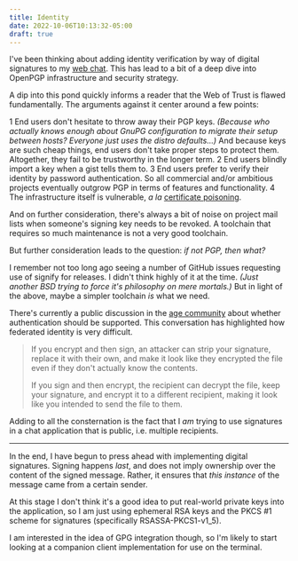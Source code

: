 ```yaml
---
title: Identity
date: 2022-10-06T10:13:32-05:00
draft: true
---
```


I've been thinking about adding identity verification by way of digital
signatures to my [web chat](https://www.dominic-ricottone.com/chat/).
This has lead to a bit of a deep dive into OpenPGP infrastructure and security
strategy.

A dip into this pond quickly informs a reader that the Web of Trust is flawed
fundamentally. The arguments against it center around a few points:

 1 End users don't hesitate to throw away their PGP keys.
   *(Because who actually knows enough about GnuPG configuration to migrate
   their setup between hosts? Everyone just uses the distro defaults...)*
   And because keys are such cheap things,
   end users don't take proper steps to protect them.
   Altogether, they fail to be trustworthy in the longer term.
 2 End users blindly import a key when a gist tells them to.
 3 End users prefer to verify their identity by password authentication.
   So all commercial and/or ambitious projects eventually outgrow PGP in terms
   of features and functionality.
 4 The infrastructure itself is vulnerable, *a la*
   [certificate poisoning](https://access.redhat.com/articles/4264021).

And on further consideration, there's always a bit of noise on project mail
lists when someone's signing key needs to be revoked.
A toolchain that requires so much maintenance is not a very good toolchain.

But further consideration leads to the question: *if not PGP, then what?*

I remember not too long ago seeing a number of GitHub issues requesting use
of signify for releases.
I didn't think highly of it at the time.
*(Just another BSD trying to force it's philosophy on mere mortals.)*
But in light of the above, maybe a simpler toolchain *is* what we need.

There's currently a public discussion in the
[age community](https://words.filippo.io/dispatches/age-authentication/)
about whether authentication should be supported.
This conversation has highlighted how federated identity is very difficult.

> If you encrypt and then sign, an attacker can strip your signature, replace
> it with their own, and make it look like they encrypted the file even if
> they don't actually know the contents.
>
> If you sign and then encrypt, the recipient can decrypt the file, keep your
> signature, and encrypt it to a different recipient, making it look like you
> intended to send the file to them.

Adding to all the consternation is the fact that I *am* trying to use
signatures in a chat application that is public, i.e. multiple recipients.

----

In the end, I have begun to press ahead with implementing digital signatures.
Signing happens *last*, and does not imply ownership over the content of the
signed message.
Rather, it ensures that *this instance* of the message came from a certain
sender.

At this stage I don't think it's a good idea to put real-world private keys
into the application, so I am just using ephemeral RSA keys and the PKCS #1
scheme for signatures (specifically RSASSA-PKCS1-v1_5).

I am interested in the idea of GPG integration though, so I'm likely to start
looking at a companion client implementation for use on the terminal.

